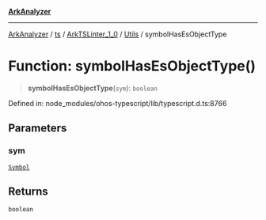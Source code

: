 [**ArkAnalyzer**](../../../../../../../../README.md)

***

[ArkAnalyzer](../../../../../../../../globals.md) / [ts](../../../../../README.md) / [ArkTSLinter\_1\_0](../../../README.md) / [Utils](../README.md) / symbolHasEsObjectType

# Function: symbolHasEsObjectType()

> **symbolHasEsObjectType**(`sym`): `boolean`

Defined in: node\_modules/ohos-typescript/lib/typescript.d.ts:8766

## Parameters

### sym

[`Symbol`](../../../../../interfaces/Symbol.md)

## Returns

`boolean`
